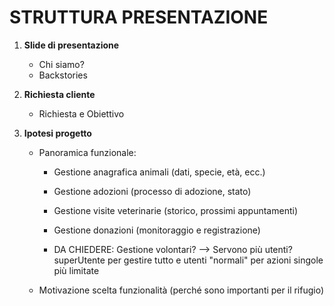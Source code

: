 # STRUTTURA PRESENTAZIONE

1. **Slide di presentazione**

    - Chi siamo?
    - Backstories

2. **Richiesta cliente**

    - Richiesta e Obiettivo

3. **Ipotesi progetto**

    - Panoramica funzionale:

        - Gestione anagrafica animali (dati, specie, età, ecc.)

        - Gestione adozioni (processo di adozione, stato)

        - Gestione visite veterinarie (storico, prossimi appuntamenti)

        - Gestione donazioni (monitoraggio e registrazione)

        - DA CHIEDERE: Gestione volontari? --> Servono più utenti? superUtente per gestire tutto e utenti "normali" per azioni singole più limitate

    - Motivazione scelta funzionalità (perché sono importanti per il rifugio)
